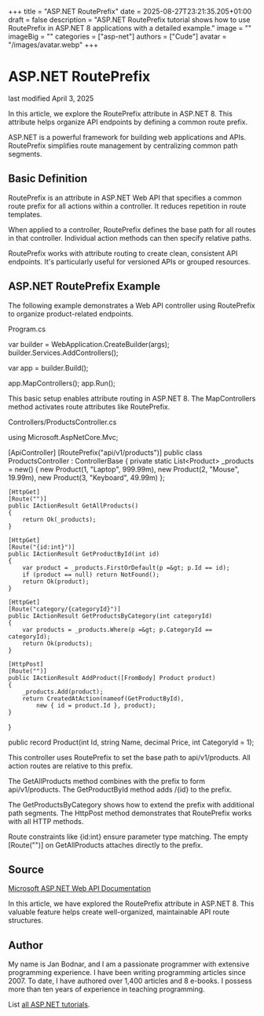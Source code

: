 +++
title = "ASP.NET RoutePrefix"
date = 2025-08-27T23:21:35.205+01:00
draft = false
description = "ASP.NET RoutePrefix tutorial shows how to use
RoutePrefix in ASP.NET 8 applications with a detailed example."
image = ""
imageBig = ""
categories = ["asp-net"]
authors = ["Cude"]
avatar = "/images/avatar.webp"
+++

# ASP.NET RoutePrefix

last modified April 3, 2025

In this article, we explore the RoutePrefix attribute in ASP.NET 8. This
attribute helps organize API endpoints by defining a common route prefix.

ASP.NET is a powerful framework for building web applications and APIs.
RoutePrefix simplifies route management by centralizing common path segments.

## Basic Definition

RoutePrefix is an attribute in ASP.NET Web API that specifies a common route
prefix for all actions within a controller. It reduces repetition in route
templates.

When applied to a controller, RoutePrefix defines the base path for all routes
in that controller. Individual action methods can then specify relative paths.

RoutePrefix works with attribute routing to create clean, consistent API
endpoints. It's particularly useful for versioned APIs or grouped resources.

## ASP.NET RoutePrefix Example

The following example demonstrates a Web API controller using RoutePrefix to
organize product-related endpoints.

Program.cs
  

var builder = WebApplication.CreateBuilder(args);
builder.Services.AddControllers();

var app = builder.Build();

app.MapControllers();
app.Run();

This basic setup enables attribute routing in ASP.NET 8. The MapControllers
method activates route attributes like RoutePrefix.

Controllers/ProductsController.cs
  

using Microsoft.AspNetCore.Mvc;

[ApiController]
[RoutePrefix("api/v1/products")]
public class ProductsController : ControllerBase
{
    private static List&lt;Product&gt; _products = new()
    {
        new Product(1, "Laptop", 999.99m),
        new Product(2, "Mouse", 19.99m),
        new Product(3, "Keyboard", 49.99m)
    };

    [HttpGet]
    [Route("")]
    public IActionResult GetAllProducts()
    {
        return Ok(_products);
    }

    [HttpGet]
    [Route("{id:int}")]
    public IActionResult GetProductById(int id)
    {
        var product = _products.FirstOrDefault(p =&gt; p.Id == id);
        if (product == null) return NotFound();
        return Ok(product);
    }

    [HttpGet]
    [Route("category/{categoryId}")]
    public IActionResult GetProductsByCategory(int categoryId)
    {
        var products = _products.Where(p =&gt; p.CategoryId == categoryId);
        return Ok(products);
    }

    [HttpPost]
    [Route("")]
    public IActionResult AddProduct([FromBody] Product product)
    {
        _products.Add(product);
        return CreatedAtAction(nameof(GetProductById), 
            new { id = product.Id }, product);
    }
}

public record Product(int Id, string Name, decimal Price, int CategoryId = 1);

This controller uses RoutePrefix to set the base path to
api/v1/products. All action routes are relative to this prefix.

The GetAllProducts method combines with the prefix to form
api/v1/products. The GetProductById method adds
/{id} to the prefix.

The GetProductsByCategory shows how to extend the prefix with
additional path segments. The HttpPost method demonstrates that
RoutePrefix works with all HTTP methods.

Route constraints like {id:int} ensure parameter type matching.
The empty [Route("")] on GetAllProducts attaches
directly to the prefix.

## Source

[Microsoft ASP.NET Web API Documentation](https://learn.microsoft.com/en-us/aspnet/core/web-api/?view=aspnetcore-8.0)

In this article, we have explored the RoutePrefix attribute in ASP.NET 8. This
valuable feature helps create well-organized, maintainable API route structures.

## Author

My name is Jan Bodnar, and I am a passionate programmer with extensive
programming experience. I have been writing programming articles since 2007.
To date, I have authored over 1,400 articles and 8 e-books. I possess more
than ten years of experience in teaching programming.

List [all ASP.NET tutorials](/all/#asp-net).